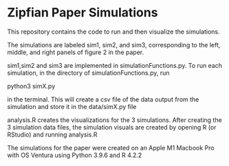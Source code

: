 # Zipfian Paper Simulations

This repository contains the code to run and then visualize the simulations.

The simulations are labeled sim1, sim2, and sim3, corresponding to the left, middle, and right panels of figure 2 in the paper.

sim1,sim2 and sim3 are implemented in simulationFunctions.py. To run each simulation, in the directory of simulationFunctions.py, run 

python3 simX.py 

in the terminal. This will create a csv file of the data output from the simulation and store it in the data/simX.py file

analysis.R creates the visualizations for the 3 simulations. After creating the 3 simulation data files, the simulation visuals are created by opening R (or RStudio) and running analysis.R

The simulations for the paper were created on an Apple M1 Macbook Pro with OS Ventura using Python 3.9.6 and R 4.2.2

